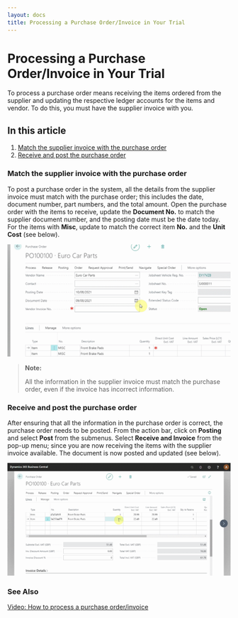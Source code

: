 ```yaml
---
layout: docs
title: Processing a Purchase Order/Invoice in Your Trial
---
```


# Processing a Purchase Order/Invoice in Your Trial 

To process a purchase order means receiving the items ordered from the supplier and updating the respective ledger accounts for the items and vendor. To do this, you must have the supplier invoice with you. 

## In this article

1. [Match the supplier invoice with the purchase order](#match-the-supplier-invoice-with-the-purchase-order)
2. [Receive and post the purchase order](#receive-and-post-the-purchase-order)

### Match the supplier invoice with the purchase order
To post a purchase order in the system, all the details from the supplier invoice must match with the purchase order; this includes the date, document number, part numbers, and the total amount. Open the purchase order with the items to receive, update the **Document No.** to match the supplier document number, and the posting date must be the date today. For the items with **Misc**, update to match the correct item **No.** and the **Unit Cost** (see below).

![](media/garagehive-trial-processing-a-purchase-order1.gif)

> **Note:** 
>
> All the information in the supplier invoice must match the purchase order, even if the invoice has incorrect information.

### Receive and post the purchase order
After ensuring that all the information in the purchase order is correct, the purchase order needs to be posted. From the action bar, click on **Posting** and select **Post** from the submenus. Select **Receive and Invoice** from the pop-up menu; since you are now receiving the items with the supplier invoice available. The document is now posted and updated (see below).

![](media/garagehive-trial-processing-a-purchase-order2.gif) 

### **See Also**

[Video: How to process a purchase order/invoice](https://www.youtube.com/watch?v=eKXEvrj1QQQ&:target="_blank")